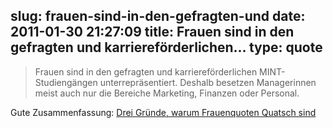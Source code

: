 slug: frauen-sind-in-den-gefragten-und
date: 2011-01-30 21:27:09
title: Frauen sind in den gefragten und karriereförderlichen...
type: quote
---

> Frauen sind in den gefragten und karriereförderlichen MINT-Studiengängen unterrepräsentiert. Deshalb besetzen Managerinnen meist auch nur die Bereiche Marketing, Finanzen oder Personal.

Gute Zusammenfassung: [Drei Gründe, warum Frauenquoten Quatsch sind](http://karrierebibel.de/drei-grunde-warum-frauenquoten-quatsch-sind/)

